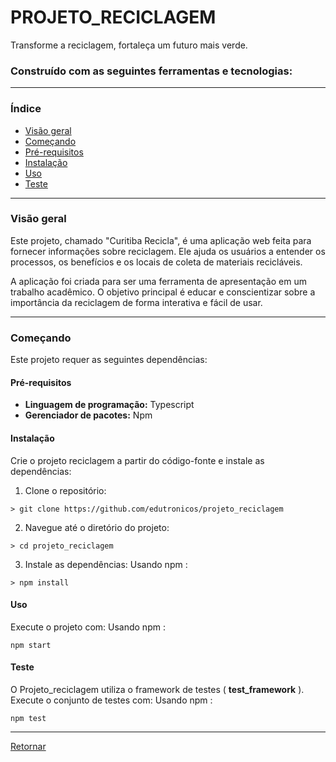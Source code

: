 # PROJETO\_RECICLAGEM

Transforme a reciclagem, fortaleça um futuro mais verde.

### Construído com as seguintes ferramentas e tecnologias:

-----

### Índice

  * [Visão geral](https://www.google.com/search?q=%23visao-geral)
  * [Começando](https://www.google.com/search?q=%23come%C3%A7ando)
  * [Pré-requisitos](https://www.google.com/search?q=%23pr%C3%A9-requisitos)
  * [Instalação](https://www.google.com/search?q=%23instala%C3%A7%C3%A3o)
  * [Uso](https://www.google.com/search?q=%23uso)
  * [Teste](https://www.google.com/search?q=%23teste)

-----

### Visão geral

Este projeto, chamado "Curitiba Recicla", é uma aplicação web feita para fornecer informações sobre reciclagem. Ele ajuda os usuários a entender os processos, os benefícios e os locais de coleta de materiais recicláveis.

A aplicação foi criada para ser uma ferramenta de apresentação em um trabalho acadêmico. O objetivo principal é educar e conscientizar sobre a importância da reciclagem de forma interativa e fácil de usar.

-----

### Começando

Este projeto requer as seguintes dependências:

#### Pré-requisitos

  * **Linguagem de programação:** Typescript
  * **Gerenciador de pacotes:** Npm

#### Instalação

Crie o projeto reciclagem a partir do código-fonte e instale as dependências:

1.  Clone o repositório:

<!-- end list -->

```
> git clone https://github.com/edutronicos/projeto_reciclagem
```

2.  Navegue até o diretório do projeto:

<!-- end list -->

```
> cd projeto_reciclagem
```

3.  Instale as dependências:
    Usando npm :

<!-- end list -->

```
> npm install
```

#### Uso

Execute o projeto com:
Usando npm :

```
npm start
```

#### Teste

O Projeto\_reciclagem utiliza o framework de testes ( **test\_framework** ). Execute o conjunto de testes com:
Usando npm :

```
npm test
```

-----

[Retornar](https://www.google.com/search?q=%23%C3%ADndice)
